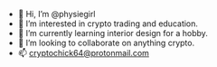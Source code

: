 - 👋 Hi, I’m @physiegirl
- 👀 I’m interested in crypto trading and education.
- 🌱 I’m currently learning interior design for a hobby.
- 💞️ I’m looking to collaborate on anything crypto.
- 📫 cryptochick64@protonmail.com
<!---
physiegirl/physiegirl is a ✨ special ✨ repository because its `README.md` (this file) appears on your GitHub profile.
You can click the Preview link to take a look at your changes.
--->
